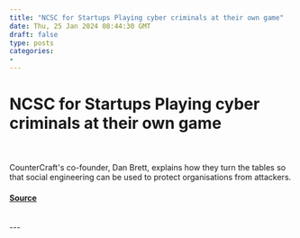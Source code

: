 ```yaml
---
title: "NCSC for Startups Playing cyber criminals at their own game"
date: Thu, 25 Jan 2024 08:44:30 GMT
draft: false
type: posts
categories: 
- 
---
```

# NCSC for Startups Playing cyber criminals at their own game

<br/>

<br/>
CounterCraft's co-founder, Dan Brett, explains how they turn the tables so that social engineering can be used to protect organisations from attackers.

#### [Source](https://www.ncsc.gov.uk/blog-post/playing-cyber-criminals-own-game)

<br/>
---
